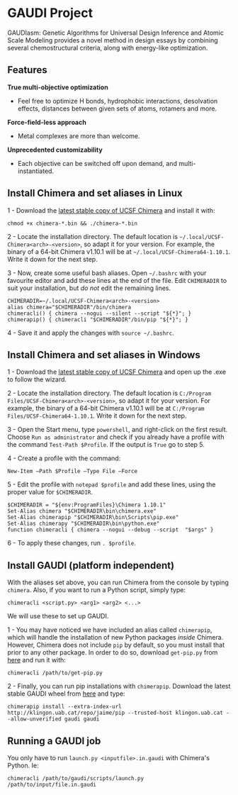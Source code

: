 # GAUDI Project
GAUDIasm: Genetic Algorithms for Universal Design Inference and Atomic Scale Modeling provides a novel method in design essays by combining several chemostructural criteria, along with energy-like optimization.

## Features
**True multi-objective optimization**

* Feel free to optimize H bonds, hydrophobic interactions, desolvation effects, distances between given sets of atoms, rotamers and more.

**Force-field-less approach**

* Metal complexes are more than welcome.

**Unprecedented customizability**

* Each objective can be switched off upon demand, and multi-instantiated.


## Install Chimera and set aliases in Linux

1 - Download the [latest stable copy of UCSF Chimera](http://www.cgl.ucsf.edu/chimera/download.html) and install it with:

    chmod +x chimera-*.bin && ./chimera-*.bin

2 - Locate the installation directory. The default location is `~/.local/UCSF-Chimera<arch>-<version>`, so adapt it for your version. For example, the binary of a 64-bit Chimera v1.10.1 will be at `~/.local/UCSF-Chimera64-1.10.1`. Write it down for the next step.

3 - Now, create some useful bash aliases. Open `~/.bashrc` with your favourite editor and add these lines at the end of the file. Edit `CHIMERADIR` to suit your installation, but *do not* edit the remaining lines.

    CHIMERADIR=~/.local/UCSF-Chimera<arch>-<version>
    alias chimera="$CHIMERADIR"/bin/chimera
    chimeracli() { chimera --nogui --silent --script "${*}"; }
    chimerapip() { chimeracli "$CHIMERADIR"/bin/pip "${*}"; }


4 - Save it and apply the changes with `source ~/.bashrc`. 

## Install Chimera and set aliases in Windows

1 - Download the [latest stable copy of UCSF Chimera](http://www.cgl.ucsf.edu/chimera/download.html) and open up the .exe to follow the wizard.

2 - Locate the installation directory. The default location is `C:/Program Files/UCSF-Chimera<arch>-<version>`, so adapt it for your version. For example, the binary of a 64-bit Chimera v1.10.1 will be at `C:/Program Files/UCSF-Chimera64-1.10.1`. Write it down for the next step.

3 - Open the Start menu, type `powershell`, and right-click on the first result. Choose `Run as administrator` and check if you already have a profile with the command `Test-Path $Profile`. If the output is `True` go to step 5.

4 - Create a profile with the command:

    New-Item –Path $Profile –Type File –Force

5 - Edit the profile with `notepad $profile` and add these lines, using the proper value for `$CHIMERADIR`.

    $CHIMERADIR = "${env:ProgramFiles}\Chimera 1.10.1"
    Set-Alias chimera "$CHIMERADIR\bin\chimera.exe"
    Set-Alias chimerapip "$CHIMERADIR\bin\Scripts\pip.exe"
    Set-Alias chimerapy "$CHIMERADIR\bin\python.exe"
    function chimeracli { chimera --nogui --debug --script  "$args" }

6 - To apply these changes, run `. $profile`.

## Install GAUDI (platform independent)

With the aliases set above, you can run Chimera from the console by typing `chimera`. Also, if you want to run a Python script, simply type:

    chimeracli <script.py> <arg1> <arg2> <...>

We will use these to set up GAUDI.

1 - You may have noticed we have included an alias called `chimerapip`, which will handle the installation of new Python packages *inside* Chimera. However, Chimera does not include `pip` by default, so you must install that prior to any other package. In order to do so, download `get-pip.py` from [here](https://bootstrap.pypa.io/get-pip.py) and run it with:

    chimeracli /path/to/get-pip.py

2 - Finally, you can run pip installations with `chimerapip`. Download the latest stable GAUDI wheel from [here](https://bitbucket.org/jrgp/gaudi/downloads) and type:

    chimerapip install --extra-index-url http://klingon.uab.cat/repo/jaime/pip --trusted-host klingon.uab.cat --allow-unverified gaudi gaudi


## Running a GAUDI job

You only have to run `launch.py <inputfile>.in.gaudi` with Chimera's Python. Ie:

    chimeracli /path/to/gaudi/scripts/launch.py /path/to/input/file.in.gaudi
